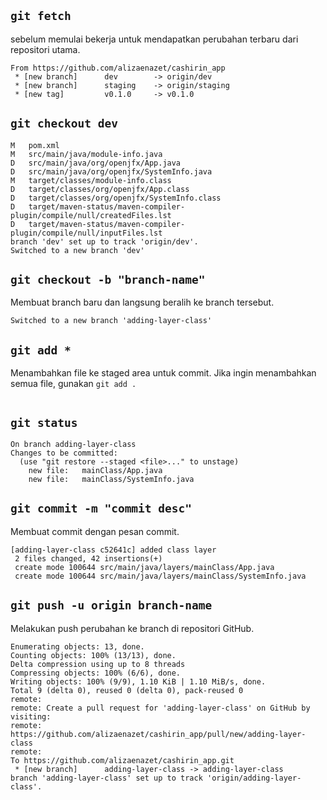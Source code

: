 ## `git fetch`
sebelum memulai bekerja untuk mendapatkan perubahan terbaru dari repositori utama.
```
From https://github.com/alizaenazet/cashirin_app
 * [new branch]      dev        -> origin/dev
 * [new branch]      staging    -> origin/staging
 * [new tag]         v0.1.0     -> v0.1.0
```

## `git checkout dev`

```
M	pom.xml
M	src/main/java/module-info.java
D	src/main/java/org/openjfx/App.java
D	src/main/java/org/openjfx/SystemInfo.java
M	target/classes/module-info.class
D	target/classes/org/openjfx/App.class
D	target/classes/org/openjfx/SystemInfo.class
D	target/maven-status/maven-compiler-plugin/compile/null/createdFiles.lst
D	target/maven-status/maven-compiler-plugin/compile/null/inputFiles.lst
branch 'dev' set up to track 'origin/dev'.
Switched to a new branch 'dev'
```

## `git checkout -b "branch-name"`

Membuat branch baru dan langsung beralih ke branch tersebut.
```
Switched to a new branch 'adding-layer-class'
```

## `git add *`

Menambahkan file ke staged area untuk commit. Jika ingin menambahkan semua file, gunakan `git add .`
```
```

## `git status`

```
On branch adding-layer-class
Changes to be committed:
  (use "git restore --staged <file>..." to unstage)
	new file:   mainClass/App.java
	new file:   mainClass/SystemInfo.java
```

## `git commit -m "commit desc"`

Membuat commit dengan pesan commit.
```
[adding-layer-class c52641c] added class layer
 2 files changed, 42 insertions(+)
 create mode 100644 src/main/java/layers/mainClass/App.java
 create mode 100644 src/main/java/layers/mainClass/SystemInfo.java
```

## `git push -u origin branch-name`

Melakukan push perubahan ke branch di repositori GitHub.
```
Enumerating objects: 13, done.
Counting objects: 100% (13/13), done.
Delta compression using up to 8 threads
Compressing objects: 100% (6/6), done.
Writing objects: 100% (9/9), 1.10 KiB | 1.10 MiB/s, done.
Total 9 (delta 0), reused 0 (delta 0), pack-reused 0
remote:
remote: Create a pull request for 'adding-layer-class' on GitHub by visiting:
remote:      https://github.com/alizaenazet/cashirin_app/pull/new/adding-layer-class
remote:
To https://github.com/alizaenazet/cashirin_app.git
 * [new branch]      adding-layer-class -> adding-layer-class
branch 'adding-layer-class' set up to track 'origin/adding-layer-class'.
```


